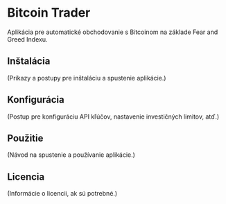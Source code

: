 # Bitcoin Trader

Aplikácia pre automatické obchodovanie s Bitcoinom na základe Fear and Greed Indexu.

## Inštalácia

(Príkazy a postupy pre inštaláciu a spustenie aplikácie.)

## Konfigurácia

(Postup pre konfiguráciu API kľúčov, nastavenie investičných limitov, atď.)

## Použitie

(Návod na spustenie a používanie aplikácie.)

## Licencia

(Informácie o licencii, ak sú potrebné.)

